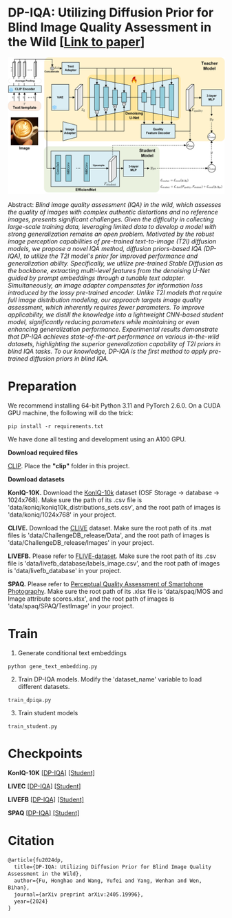 # DP-IQA: Utilizing Diffusion Prior for Blind Image Quality Assessment in the Wild [[Link to paper](https://arxiv.org/abs/2405.19996)]

![Framework](/figures/framework.jpg)

Abstract: *Blind image quality assessment (IQA) in the wild, which assesses the quality of images with complex authentic distortions and no reference images, presents significant challenges. Given the difficulty in collecting large-scale training data, leveraging limited data to develop a model with strong generalization remains an open problem. Motivated by the robust image perception capabilities of pre-trained text-to-image (T2I) diffusion models, we propose a novel IQA method, diffusion priors-based IQA (DP-IQA), to utilize the T2I model's prior for improved performance and generalization ability. Specifically, we utilize pre-trained Stable Diffusion as the backbone, extracting multi-level features from the denoising U-Net guided by prompt embeddings through a tunable text adapter. Simultaneously, an image adapter compensates for information loss introduced by the lossy pre-trained encoder. Unlike T2I models that require full image distribution modeling, our approach targets image quality assessment, which inherently requires fewer parameters. To improve applicability, we distill the knowledge into a lightweight CNN-based student model, significantly reducing parameters while maintaining or even enhancing generalization performance. Experimental results demonstrate that DP-IQA achieves state-of-the-art performance on various in-the-wild datasets, highlighting the superior generalization capability of T2I priors in blind IQA tasks. To our knowledge, DP-IQA is the first method to apply pre-trained diffusion priors in blind IQA.*

# Preparation
We recommend installing 64-bit Python 3.11 and PyTorch 2.6.0. On a CUDA GPU machine, the following will do the trick:

```
pip install -r requirements.txt
```

We have done all testing and development using an A100 GPU.

**Download required files**

[CLIP](https://github.com/openai/CLIP). Place the **"clip"** folder in this project.

**Download datasets**

**KonIQ-10K.** Download the [KonIQ-10k](https://osf.io/hcsdy/) dataset (OSF Storage -> database -> 1024x768). Make sure the path of its .csv file is 'data/koniq/koniq10k_distributions_sets.csv', and the root path of images is 'data/koniq/1024x768' in your project.

**CLIVE.** Download the [CLIVE](https://live.ece.utexas.edu/research/ChallengeDB/index.html) dataset. Make sure the root path of its .mat files is 'data/ChallengeDB_release/Data', and the root path of images is 'data/ChallengeDB_release/Images' in your project.

**LIVEFB.** Please refer to [FLIVE-dataset](https://github.com/niu-haoran/FLIVE_Database/tree/master). Make sure the root path of its .csv file is 'data/livefb_database/labels_image.csv', and the root path of images is 'data/livefb_database' in your project.

**SPAQ.** Please refer to [Perceptual Quality Assessment of Smartphone Photography](https://github.com/h4nwei/SPAQ). Make sure the root path of its .xlsx file is 'data/spaq/MOS and Image attribute scores.xlsx', and the root path of images is 'data/spaq/SPAQ/TestImage' in your project.

# Train

1. Generate conditional text embeddings

```
python gene_text_embedding.py
```

2. Train DP-IQA models. Modify the 'dataset_name' variable to load different datasets.

```
train_dpiqa.py
```

3. Train student models

```
train_student.py
```

# Checkpoints

**KonIQ-10K** [[DP-IQA]](https://drive.google.com/file/d/18G9bcCogpTGXy1VZnBKOxQT8aXnhHNKB/view?usp=sharing) [[Student]](https://drive.google.com/file/d/1j8P0eoJDLWbQgjZ4jIat8ZScgDaT1O11/view?usp=sharing)

**LIVEC** [[DP-IQA]](https://drive.google.com/file/d/19EimoPFyV5lUIMCnafmw0ZQXq_Ck_-Y8/view?usp=sharing) [[Student]](https://drive.google.com/file/d/1OpeTcuzAnvY3Xq1JncAITvK08VhVJoZQ/view?usp=sharing)

**LIVEFB** [[DP-IQA]](https://drive.google.com/file/d/1-dYKKIavLky_CELMahEhbcuNdR6dYO46/view?usp=sharing) [[Student]](https://drive.google.com/file/d/1jxByr3HFOlf3OplcdgTTZSOI14WsuCF1/view?usp=sharing)

**SPAQ** [[DP-IQA]](https://drive.google.com/file/d/1-k-UdTp4343tiAlJB-NMQNVnXL8WC-Rk/view?usp=sharing) [[Student]](https://drive.google.com/file/d/18CK__MCTmFPr9US1Idne1mZxHLh8uNYA/view?usp=sharing)

# Citation

```
@article{fu2024dp,
  title={DP-IQA: Utilizing Diffusion Prior for Blind Image Quality Assessment in the Wild},
  author={Fu, Honghao and Wang, Yufei and Yang, Wenhan and Wen, Bihan},
  journal={arXiv preprint arXiv:2405.19996},
  year={2024}
}
```
